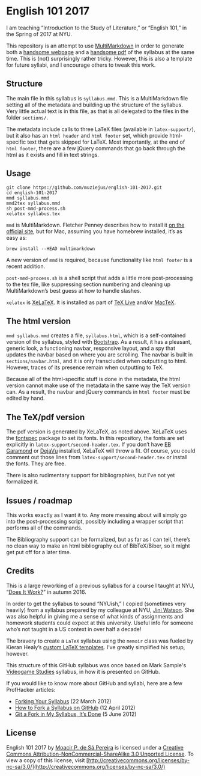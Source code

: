 # English 101 2017

I am teaching “Introduction to the Study of Literature,” or “English 101,” in
the Spring of 2017 at NYU. 

This repository is an attempt to use
[MultiMarkdown](http://fletcher.github.io/MultiMarkdown-5/) in order to
generate both a [handsome
webpage](https://muziejus.github.io/english-101-2017/syllabus.html) and a
[handsome pdf](https://muziejus.github.io/english-101-2017/syllabus.pdf) of the
syllabus at the same time. This is (not) surprisingly rather tricky. However,
this is also a template for future syllabi, and I encourage others to tweak
this work.

## Structure

The main file in this syllabus is `syllabus.mmd`. This is a MultiMarkdown file
setting all of the metadata and building up the structure of the syllabus. Very
little actual text is in this file, as that is all delegated to the files in
the folder `sections/`.

The metadata include calls to three LaTeX files (available in
`latex-support/`), but it also has an `html header` and `html footer` set,
which provide html-specific text that gets skipped for LaTeX. Most importantly,
at the end of `html footer`, there are a few jQuery commands that go back
through the html as it exists and fill in text strings.

## Usage

```
git clone https://github.com/muziejus/english-101-2017.git
cd english-101-2017
mmd syllabus.mmd
mmd2tex syllabus.mmd
sh post-mmd-process.sh
xelatex syllabus.tex
```

`mmd` is MultiMarkdown. Fletcher Penney describes how to install it [on the
official site](http://fletcher.github.io/MultiMarkdown-5/installation.html),
but for Mac, assuming you have homebrew installed, it’s as easy as:

```
brew install --HEAD multimarkdown
```

A new version of `mmd` is required, because functionality like `html footer` is
a recent addition.

`post-mmd-process.sh` is a shell script that adds a little more post-processing
to the tex file, like suppressing section numbering and cleaning up
MultiMarkdown’s best guess at how to handle slashes.

`xelatex` is [XeLaTeX](https://en.wikipedia.org/wiki/XeTeX). It is installed as
part of [TeX Live](https://www.tug.org/texlive/) and/or
[MacTeX](https://tug.org/mactex).

## The html version

`mmd syllabus.mmd` creates a file, `syllabus.html`, which is a self-contained
version of the syllabus, styled with [Bootstrap](http://getbootstrap.com). As a
result, it has a pleasant, generic look, a functioning navbar, responsive
layout, and a spy that updates the navbar based on where you are scrolling. The
navbar is built in `sections/navbar.html`, and it is only transcluded when
outputting to html. However, traces of its presence remain when outputting to
TeX. 

Because all of the html-specific stuff is done in the metadata, the html
version cannot make use of the metadata in the same way the TeX version can. As
a result, the navbar and jQuery commands in `html footer` must be edited by
hand.

## The TeX/pdf version

The pdf version is generated by XeLaTeX, as noted above. XeLaTeX uses the
[fontspec](http://ctan.org/pkg/fontspec) package to set its fonts. In this
repository, the fonts are set explicitly in `latex-support/second-header.tex`.
If you don’t have [EB
Garamond](https://www.google.com/fonts/specimen/EB+Garamond) or
[DejaVu](http://dejavu-fonts.org/wiki/Main_Page) installed, XeLaTeX will throw
a fit. Of course, you could comment out those lines from
`latex-support/second-header.tex` or install the fonts. They are free.

There is also rudimentary support for bibliographies, but I’ve not yet
formalized it.

## Issues / roadmap

This works exactly as I want it to. Any more messing about will simply go into
the post-processing script, possibly including a wrapper script that performs
all of the commands. 

The Bibliography support can be formalized, but as far as I can tell, there’s
no clean way to make an html bibliography out of BibTeX/Biber, so it might get
put off for a later time.

## Credits

This is a large reworking of a previous syllabus for a course I taught at NYU,
“[Does It Work?](https://github.com/muziejus/does-it-work)” in autumn 2016.

In order to get the syllabus to sound “NYUish,” I copied (sometimes very
heavily) from a syllabus prepared by my colleague at NYU, [Jini
Watson](http://english.fas.nyu.edu/object/JiniWatson.html). She was also
helpful in giving me a sense of what kinds of assignments and homework students
could expect at this university. Useful info for someone who’s not taught in a
US context in over half a decade!

The bravery to create a `LaTeX` syllabus using the `memoir` class was fueled by
Kieran Healy’s [custom LaTeX
templates](http://kjhealy.github.com/latex-custom-kjh). I’ve greatly simplified
his setup, however.

This structure of this GitHub syllabus was once based on Mark Sample's
[Videogame Studies](https://github.com/samplereality/videogame-studies)
syllabus, in how it is presented on GitHub. 

If you would like to know more about GitHub and syllabi, here are a few
ProfHacker articles:

* [Forking Your Syllabus](http://chronicle.com/blogs/profhacker/forking-your-syllabus/39137) (22 March 2012)
* [How to Fork a Syllabus on GitHub](http://chronicle.com/blogs/profhacker/how-to-fork-a-syllabus-on-github/39447) (12 April 2012)
* [Git a Fork in My Syllabus, It’s Done](https://chronicle.com/blogs/profhacker/git-a-fork-in-my-syllabus-its-done/40331) (5 June 2012)

## License

English 101 2017 by [Moacir P. de Sá Pereira](http://moacir.com) is licensed
under a [Creative Commons Attribution-NonCommercial-ShareAlike 3.0 Unported
License](http://creativecommons.org/licenses/by-nc-sa/3.0/). To view a copy of
this license, visit
[http://creativecommons.org/licenses/by-nc-sa/3.0/](http://creativecommons.org/licenses/by-nc-sa/3.0/)
